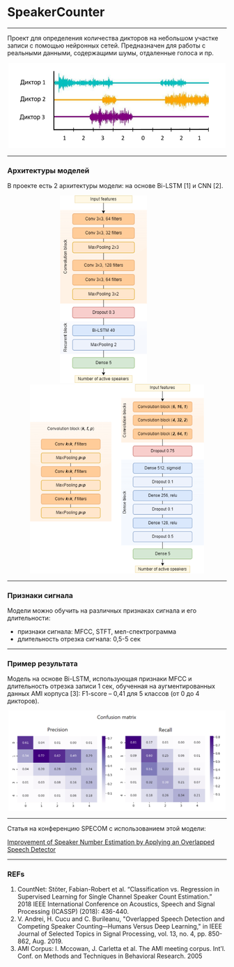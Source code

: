 # SpeakerCounter

---
Проект для определения количества дикторов на небольшом участке записи с помощью нейронных сетей. 
Предназначен для работы с реальными данными, содержащими шумы, отдаленные голоса и пр.  

<p align="center">
  <img src="img/CountSpeakers.png" width="500" alt="Count speakers">
</p>

---
### Архитектуры моделей

В проекте есть 2 архитектуры модели: на основе Bi-LSTM [1] и CNN [2].

<p align="center">  
  <img src="img/RNN(Bi-LSTM).png" width="200" alt="RNN(Bi-LSTM) model">
                 
  <img src="img/CNN.png" width="400" alt="CNN model">
</p>

---
### Признаки сигнала

Модели можно обучить на различных признаках сигнала и его длительности:

- признаки сигнала: MFCC, STFT, мел-спектрограмма
- длительность отрезка сигнала: 0,5-5 сек

---
### Пример результата

Модель на основе Bi-LSTM, использующая признаки MFCC и длительность отрезка записи 1 сек, обученная на аугментированных данных AMI корпуса [3]: 
F1-score – 0,41 для 5 классов (от 0 до 4 дикторов).

<p align="center">  
  <img src="img/conf_matrix.png" width="500" alt="confusion matrix">
</p>

---

Статья на конференцию SPECOM с использованием этой модели:

[Improvement of Speaker Number Estimation by Applying an Overlapped Speech Detector](https://www.researchgate.net/publication/354759877_Improvement_of_Speaker_Number_Estimation_by_Applying_an_Overlapped_Speech_Detector)

---
### REFs

1. CountNet: Stöter, Fabian-Robert et al. “Classification vs. Regression in Supervised Learning for Single Channel Speaker Count Estimation.” 2018 IEEE International Conference on Acoustics, Speech and Signal Processing (ICASSP) (2018): 436-440.
2. V. Andrei, H. Cucu and C. Burileanu, "Overlapped Speech Detection and Competing Speaker Counting–‐Humans Versus Deep Learning," in IEEE Journal of Selected Topics in Signal Processing, vol. 13, no. 4, pp. 850-862, Aug. 2019.
3. AMI Corpus: I. Mccowan, J. Carletta et al. The AMI meeting corpus. Int'l. Conf. on Methods and Techniques in Behavioral Research. 2005
